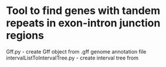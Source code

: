 # Tool to find genes with tandem repeats in exon-intron junction regions
Gff.py - create Gff object from .gff genome annotation file
intervalListToIntervalTree.py - create interval tree from 
